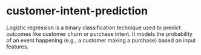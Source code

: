 # customer-intent-prediction
Logistic regression is a binary classification technique used to predict outcomes like customer churn or purchase intent. It models the probability of an event happening (e.g., a customer making a purchase) based on input features.
